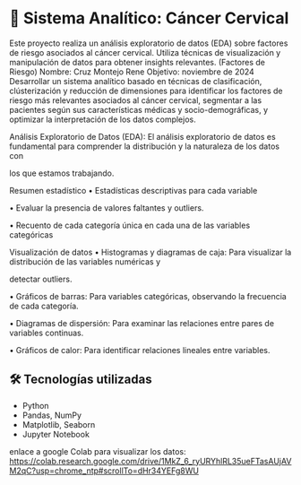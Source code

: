 # 🧬 Sistema Analítico: Cáncer Cervical

Este proyecto realiza un análisis exploratorio de datos (EDA) sobre factores de riesgo asociados al cáncer cervical. Utiliza técnicas de visualización y manipulación de datos para obtener insights relevantes.
(Factores de Riesgo) Nombre: Cruz Montejo Rene Objetivo: noviembre de 2024 Desarrollar un sistema analítico basado en técnicas de clasificación, clústerización y reducción de dimensiones para identificar los factores de riesgo más relevantes asociados al cáncer cervical, segmentar a las pacientes según sus características médicas y socio-demográficas, y optimizar la interpretación de los datos complejos.

Análisis Exploratorio de Datos (EDA): El análisis exploratorio de datos es fundamental para comprender la distribución y la naturaleza de los datos con

los que estamos trabajando.

Resumen estadístico
• Estadísticas descriptivas para cada variable

• Evaluar la presencia de valores faltantes y outliers.

• Recuento de cada categoría única en cada una de las variables categóricas

Visualización de datos
• Histogramas y diagramas de caja: Para visualizar la distribución de las variables numéricas y

detectar outliers.

• Gráficos de barras: Para variables categóricas, observando la frecuencia de cada categoría.

• Diagramas de dispersión: Para examinar las relaciones entre pares de variables continuas.

• Gráficos de calor: Para identificar relaciones lineales entre variables.


## 🛠️ Tecnologías utilizadas

- Python
- Pandas, NumPy
- Matplotlib, Seaborn
- Jupyter Notebook


enlace a google Colab para visualizar los datos: https://colab.research.google.com/drive/1MkZ_6_ryURYhlRL35ueFTasAUjAVM2qC?usp=chrome_ntp#scrollTo=dHr34YEFg8WU



